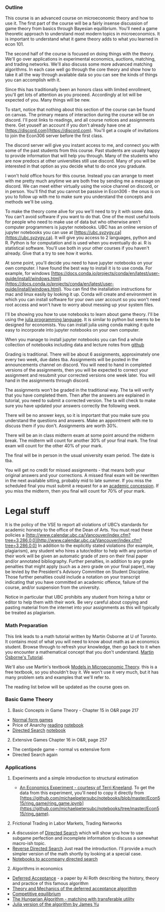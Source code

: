### Outline

This course is an advanced course on microeconomic theory and how to use it. The first part of the course will be a fairly insense discussion of game theory from basics through Bayesian equilibrium.  You'll need a game theoretic approach to understand most modern topics in microeconomics.  It is important to understand what it game theory adds to what you learned in econ 101.

The second half of the course is focused on doing things with the theory.  We'll go over applications in experimental economics, auctions, matching, and trading networks.  We'll also discuss some more advanced matching algorithms.  In each case well go through the core theory and show how to take it all the way through available data so you can see the kinds of things you can accomplish with it.

Since this has traditionally been an honors class with limited enrollment, you'll get lots of attention as you proceed. Accordingly at lot will be expected of you.  Many things will be new.  

To start, notice that nothing about this section of the course can be found on canvas.  The primary means of interaction during the course will be on discord.  I'll post links to readings, and all course notices and assignments there. Get youself an account if you don't already have one at [https://discord.com](https://discord.com).  You'll get a couple of invitations to join the Econ306 server before the first class. 

The discord server will give you instant access to me, and connect you with some of the past students from this course.  Past students are usually happy to provide information that will help you through.  Many of the students who are now predocs at other universities still use discord.  Many of you will be interested in that option as you decide what to do once you graduate.

I won't hold office hours for this course.  Instead you can arrange to meet with me pretty much anytime we are both free by sending me a message on discord.  We can meet either virtually using the voice channel on discord, or in person.  You'll fihd that you cannot be passive in Econ306 - the onus is on you to follow up with me to make sure you understand the concepts and methods we'll be using.

To make the theory come alive for you we'll need to try it with some data.  You can't avoid software if you want to do that.  One of the most useful tools for people who need to make use of data but who otherwise aren't computer programmers is jupyter notebooks.  UBC has an online version of jupyter notebooks you can use at [https://ubc.syzygy.ca](https://ubc.syzygy.ca).  It will give you access to 2 languages, python and R.  Python is for computation and is used when you eventually do ai.  R is statistical software.  You'll use both in your other courses if you haven't already. Give that a try to see how it works.

At some point, you'll decide you need to have jupyter notebooks on your own computer.
I have found the best way to install it is to use conda.  For example, for windows [https://docs.conda.io/projects/conda/en/latest/user-guide/install/windows.html](https://docs.conda.io/projects/conda/en/latest/user-guide/install/windows.html).  You can find the installation instructions for mac and linux easily by looking it up.  Conda will create and environment in which you can install software for your own user account so you won't need root access and won't have to worry about messing up your system files.

I'll be showing you how to use notebooks to learn about game theory.  I'll be using the [julia programming language](https://julialang.org/).  It is similar to python but seems to be designed for economists.  You can install julia using conda making it quite easy to incorporate into jupyter notebooks on your own computer.

When you manage to install jupyter notebooks you can find a whole collection of notebooks including data and lecture notes from [github](https://github.com/michaelpetersubc/notebooks/)

Grading is traditional. There will be about 6 assignments, approximately one every two week, due dates tba.  Assignments will be posted in the announcements channel on discord.  You will need to hand in completed versions of the assignments, then you will be expected to correct your assignment and resubmit your corrected versions one week later.  You will hand in the assignments through discord.  

The assignments won't be graded in the traditional way.  The ta will verify that you have completed them.  Then after the answers are explained in tutorial, you need to submit a corrected version. The ta will check to make sure you have updated your answers correctly the following week.  

There will be no answer keys, so it is important that you make sure you understand the questions and answers.  Make an appointment with me to discuss them if you don't. Assignments are worth 30%.  

There will be an in class midterm exam at some point around the midterm break.  The midterm will count for another 30% of your final mark. The final exam will count for the other 40% of your mark.  

The final will be in person in the usual university exam period.  The date is tba. 

You will get no credit for missed assignments - that means both your original answers and your corrections.  A missed final exam will be rewritten in the next available sitting, probably mid to late summer.  If you miss the scheduled final you must submit a request for a an [academic concession](https://www.arts.ubc.ca/degree-planning/academic-performance/academic-concession/).  If you miss the midterm, then you final will count for 70% of your mark. 


# Legal stuff

It is the policy of the VSE to report all violations of UBC’s standards for academic honesty to the office of the Dean of Arts. You must read these policies a [http://www.calendar.ubc.ca/Vancouver/index.cfm?tree=3,286,0,0](http://www.calendar.ubc.ca/Vancouver/index.cfm?tree=3,286,0,0) In addition to the explicitly stated violations (for example, plagiarism), any student who hires a tutor/editor to help with any portion of their work will be given an automatic grade of zero on their final paper and/or annotated bibliography. Further penalties, in addition to any grade penalties that might apply (such as a zero grade on your final paper), may be levied by the President's Advisory Committee on Student Discipline. Those further penalties could include a notation on your transcript indicating that you have committed an academic offence, failure of the course, and/or suspension from the university. 

Notice in particular that UBC prohibits any student from hiring a tutor or editor to help them with their work. Be very careful about copying and pasting material from the internet into your assignments as this will typically be treated as plagiarism.


### Math Preparation 

This link leads to a math tutorial written by Martin Osborne at U of Toronto. It contains most of what you will need to know about math as an economics student. Browse through to refresh your knowledge, then go back to it when you encounter a mathematical concept that you don't understand. [Martin Osborne&#39;s Tutorial](http://mjo.osborne.economics.utoronto.ca/index.php/tutorial/index/1/int/i).

We'll also use Martin's textbook [Models in Microeconomic Theory](https://www.openbookpublishers.com/books/10.11647/obp.0204).  this is a free textbook, so you shouldn't buy it.  We won't use it very much, but it has many problem sets and examples that we'll refer to.

The reading list below will be updated as the course goes on.

### Basic Game Theory

1. Basic Concepts in Game Theory - Chapter 15 in O&R page 217
  * [Normal form games](https://montoya.econ.ubc.ca/Econ306/game_theory.pdf) 
  * Price of Anarchy [reading](https://montoya.econ.ubc.ca/Econ306/price_of_anarchy.pdf) [notebook](https://github.com/michaelpetersubc/notebooks/blob/master/Econ306/price_of_anarchy/anarchy_calculations.ipynb)
  * [Directed Search](http://montoya.econ.ubc.ca/Econ306/directed_search.pdf)
    [notebook](https://github.com/michaelpetersubc/notebooks/blob/master/Econ306/directed_search/directed_search_julia.ipynb)

2. Extensive Games Chapter 16 in O&R, page 257
  * The centipede game - normal vs extensive form
  * Directed Search again
 

### Applications

1. Experiments and a simple introduction to structural estimation
   * [An Economics Experiment - courtesy of Terri Kneeland](https://github.com/michaelpetersubc/notebooks/blob/master/Econ515/ring_game/ring_game.ipynb).  To get the data from this experiment, you'll need to copy it directly from [https://github.com/michaelpetersubc/notebooks/blob/master/Econ515/ring_game/ring_game.ipynb](https://github.com/michaelpetersubc/notebooks/tree/master/Econ515/ring_game).  

2. Frictional Trading in Labor Markets, Trading Networks
  * A discussion of [Directed Search](http://montoya.econ.ubc.ca/Econ306/directed_search.pdf) which will show you how to use subgame perfection and incomplete information to discuss a somewhat macro-ish topic.
  * [Reverse Directed Search](https://montoya.econ.ubc.ca/papers/markets/markets.pdf)  Just read the introduction.  I'll provide a much simpler version of the math shortly by looking at a special case.
  * [Notebooks to accompany directed search](https://github.com/michaelpetersubc/notebooks/tree/master/Econ306/directed_search)

2. Algorithms in economics
  * [Deferred Acceptance](http://www.nber.org/papers/w13225.pdf) - a paper by Al Roth describing the history, theory and practice of this famous algorithm
  * [Theory and Mechanics of the deferred acceptance algorithm](http://montoya.econ.ubc.ca/Econ306/deferred_acceptance.pdf)
  * [Competitive equilibrium](https://montoya.econ.ubc.ca/Econ514/competitive_equilibrium.pdf)
  * [The Hungarian Algorithm - matching with transferable utility](https://montoya.econ.ubc.ca/Econ514/hungarian.pdf)
  * [Julia version of the algorithm by James Yu](https://github.com/jbrightuniverse/HungarianAlg.jl)
